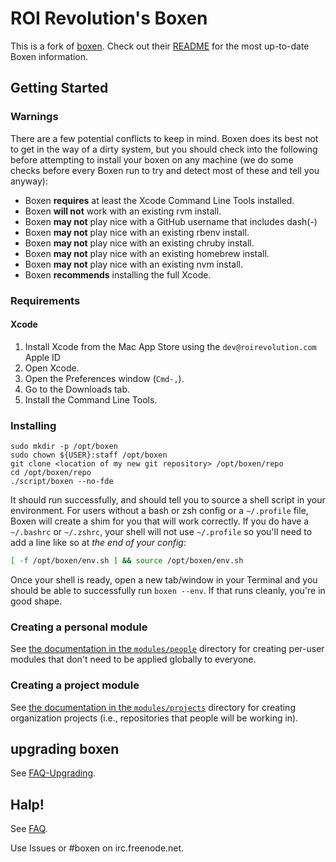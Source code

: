 # ROI Revolution's Boxen

This is a fork of [boxen](https://github.com/boxen/our-boxen). Check out their [README](https://github.com/boxen/our-boxen/blob/master/README.md) for the most up-to-date Boxen information.

## Getting Started

### Warnings

There are a few potential conflicts to keep in mind.
Boxen does its best not to get in the way of a dirty system,
but you should check into the following before attempting to install your
boxen on any machine (we do some checks before every Boxen run to try
and detect most of these and tell you anyway):

* Boxen __requires__ at least the Xcode Command Line Tools installed.
* Boxen __will not__ work with an existing rvm install.
* Boxen __may not__ play nice with a GitHub username that includes dash(-)
* Boxen __may not__ play nice with an existing rbenv install.
* Boxen __may not__ play nice with an existing chruby install.
* Boxen __may not__ play nice with an existing homebrew install.
* Boxen __may not__ play nice with an existing nvm install.
* Boxen __recommends__ installing the full Xcode.

### Requirements

#### Xcode

1. Install Xcode from the Mac App Store using the `dev@roirevolution.com` Apple ID
1. Open Xcode.
1. Open the Preferences window (`Cmd-,`).
1. Go to the Downloads tab.
1. Install the Command Line Tools.

### Installing

```
sudo mkdir -p /opt/boxen
sudo chown ${USER}:staff /opt/boxen
git clone <location of my new git repository> /opt/boxen/repo
cd /opt/boxen/repo
./script/boxen --no-fde
```

It should run successfully, and should tell you to source a shell script
in your environment.
For users without a bash or zsh config or a `~/.profile` file,
Boxen will create a shim for you that will work correctly.
If you do have a `~/.bashrc` or `~/.zshrc`, your shell will not use
`~/.profile` so you'll need to add a line like so at _the end of your config_:

``` sh
[ -f /opt/boxen/env.sh ] && source /opt/boxen/env.sh
```

Once your shell is ready, open a new tab/window in your Terminal
and you should be able to successfully run `boxen --env`.
If that runs cleanly, you're in good shape.

### Creating a personal module

See [the documentation in the
`modules/people`](modules/people/README.md)
directory for creating per-user modules that don't need to be applied
globally to everyone.

### Creating a project module

See [the documentation in the
`modules/projects`](modules/projects/README.md)
directory for creating organization projects (i.e., repositories that people
will be working in).

## upgrading boxen
See [FAQ-Upgrading](https://github.com/boxen/our-boxen/blob/master/docs/faq.md#q-how-do-you-upgrade-your-boxen-from-the-public-our-boxen).

## Halp!

See [FAQ](https://github.com/boxen/our-boxen/blob/master/docs/faq.md).

Use Issues or #boxen on irc.freenode.net.
